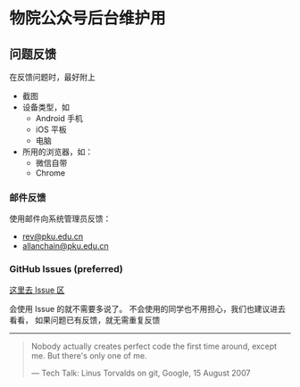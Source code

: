 # 物院公众号后台维护用

## 问题反馈
在反馈问题时，最好附上
- 截图
- 设备类型，如
    - Android 手机
    - iOS 平板
    - 电脑
- 所用的浏览器，如：
    - 微信自带
    - Chrome
### 邮件反馈
使用邮件向系统管理员反馈：
- [rev@pku.edu.cn](mailto:rev@pku.edu.cn?subject=预约系统问题反馈&body=系统管理员，你好！%0A我在使用预约系统过程中遇到以下问题：%0A%0A我使用的设备及浏览器为：%0A截图见附件。)
- [allanchain@pku.edu.cn](mailto:allanchain@pku.edu.cn)

### GitHub Issues (preferred)
[这里去 Issue 区](https://github.com/pkuphysu/pkuphy/issues)

会使用 Issue 的就不需要多说了。
不会使用的同学也不用担心，我们也建议进去看看，
如果问题已有反馈，就无需重复反馈

---

> Nobody actually creates perfect code the first time around, except me. But there's only one of me.
>
> ― Tech Talk: Linus Torvalds on git, Google, 15 August 2007
